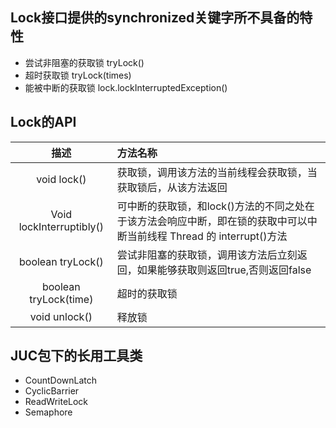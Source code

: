 ## Lock接口提供的synchronized关键字所不具备的特性

+ 尝试非阻塞的获取锁 tryLock()
+ 超时获取锁 tryLock(times)
+ 能被中断的获取锁 lock.lockInterruptedException()



## Lock的API

|           描述           | 方法名称                                                     |
| :----------------------: | :----------------------------------------------------------- |
|       void lock()        | 获取锁，调用该方法的当前线程会获取锁，当获取锁后，从该方法返回 |
| Void lockInterruptibly() | 可中断的获取锁，和lock()方法的不同之处在于该方法会响应中断，即在锁的获取中可以中断当前线程 Thread 的 interrupt()方法 |
|    boolean tryLock()     | 尝试非阻塞的获取锁，调用该方法后立刻返回，如果能够获取则返回true,否则返回false |
|  boolean tryLock(time)   | 超时的获取锁                                                 |
|      void unlock()       | 释放锁                                                       |



## JUC包下的长用工具类

+ CountDownLatch
+ CyclicBarrier
+ ReadWriteLock
+ Semaphore
